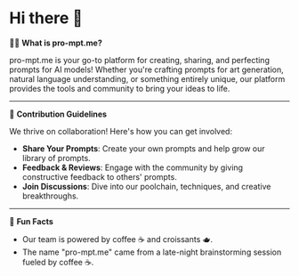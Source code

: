 # Hi there 👋

🙋‍♀️ **What is pro-mpt.me?**

pro-mpt.me is your go-to platform for creating, sharing, and perfecting prompts for AI models! Whether you're crafting prompts for art generation, natural language understanding, or something entirely unique, our platform provides the tools and community to bring your ideas to life.

---

🌈 **Contribution Guidelines**

We thrive on collaboration! Here's how you can get involved:

- **Share Your Prompts**: Create your own prompts and help grow our library of prompts.
- **Feedback & Reviews**: Engage with the community by giving constructive feedback to others' prompts.
- **Join Discussions**: Dive into our poolchain, techniques, and creative breakthroughs.

---


🍿 **Fun Facts**

- Our team is powered by coffee ☕ and croissants 🫖.
- The name "pro-mpt.me" came from a late-night brainstorming session fueled by coffee ☕.
